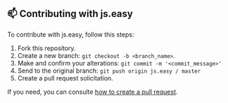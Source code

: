 ## 📫 Contributing with js.easy

To contribute with js.easy, follow this steps:

1. Fork this repository.
2. Create a new branch: `git checkout -b <branch_name>`.
3. Make and confirm your alterations: `git commit -m '<commit_message>'`
4. Send to the original branch: `git push origin js.easy / master`
5. Create a pull request solicitation.

If you need, you can consulte [how to create a pull request](https://help.github.com/en/github/collaborating-with-issues-and-pull-requests/creating-a-pull-request).
